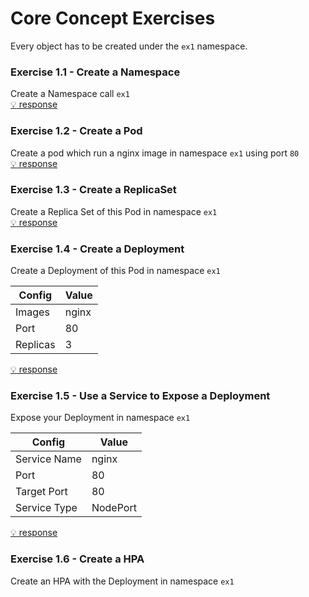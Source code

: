# Core Concept Exercises
Every object has to be created under the `ex1` namespace.

### Exercise 1.1 - Create a Namespace
Create a Namespace call `ex1`   
[:bulb: response](responses/ex1/ex1-create-namespace.yaml)

### Exercise 1.2 - Create a Pod
Create a pod which run a nginx image in namespace `ex1` using port `80`   
[:bulb: response](responses/ex1/ex1-create-pod.yaml)

### Exercise 1.3 - Create a ReplicaSet
Create a Replica Set of this Pod in namespace `ex1`   
[:bulb: response](responses/ex1/ex1-create-rs.yaml)

### Exercise 1.4 - Create a Deployment
Create a Deployment of this Pod in namespace `ex1`

| Config       | Value     |
| -------------| ----------|
| Images       | nginx     |
| Port         | 80        |
| Replicas     | 3         |

[:bulb: response](responses/ex1/ex1-create-deploy.yaml)

### Exercise 1.5 - Use a Service to Expose a Deployment
Expose your Deployment in namespace `ex1`

| Config       | Value     |
| -------------| ----------|
| Service Name | nginx     |
| Port         | 80        |
| Target Port  | 80        |
| Service Type | NodePort  |

[:bulb: response](responses/ex1/ex1-create-service.yaml)

### Exercise 1.6 - Create a HPA

Create an HPA with the Deployment in namespace `ex1`


